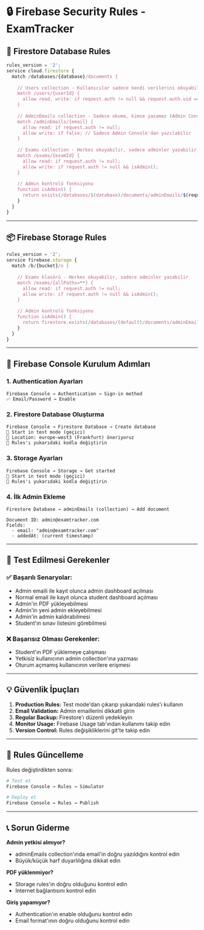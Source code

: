 # 🔒 Firebase Security Rules - ExamTracker

## 📝 **Firestore Database Rules**

```javascript
rules_version = '2';
service cloud.firestore {
  match /databases/{database}/documents {
    
    // Users collection - Kullanıcılar sadece kendi verilerini okuyabilir
    match /users/{userId} {
      allow read, write: if request.auth != null && request.auth.uid == userId;
    }
    
    // AdminEmails collection - Sadece okuma, kimse yazamaz (Admin Console'dan yönetilir)
    match /adminEmails/{email} {
      allow read: if request.auth != null;
      allow write: if false; // Sadece Admin Console'dan yazılabilir
    }
    
    // Exams collection - Herkes okuyabilir, sadece adminler yazabilir
    match /exams/{examId} {
      allow read: if request.auth != null;
      allow write: if request.auth != null && isAdmin();
    }
    
    // Admin kontrolü fonksiyonu
    function isAdmin() {
      return exists(/databases/$(database)/documents/adminEmails/$(request.auth.token.email));
    }
  }
}
```

---

## 📦 **Firebase Storage Rules**

```javascript
rules_version = '2';
service firebase.storage {
  match /b/{bucket}/o {
    
    // Exams klasörü - Herkes okuyabilir, sadece adminler yazabilir
    match /exams/{allPaths=**} {
      allow read: if request.auth != null;
      allow write: if request.auth != null && isAdmin();
    }
    
    // Admin kontrolü fonksiyonu
    function isAdmin() {
      return firestore.exists(/databases/(default)/documents/adminEmails/$(request.auth.token.email));
    }
  }
}
```

---

## 🚀 **Firebase Console Kurulum Adımları**

### 1. **Authentication Ayarları**
```
Firebase Console → Authentication → Sign-in method
✅ Email/Password → Enable
```

### 2. **Firestore Database Oluşturma**
```
Firebase Console → Firestore Database → Create database
🔹 Start in test mode (geçici)
🔹 Location: europe-west3 (Frankfurt) öneriyoruz
🔹 Rules'ı yukarıdaki kodla değiştirin
```

### 3. **Storage Ayarları**
```
Firebase Console → Storage → Get started
🔹 Start in test mode (geçici)
🔹 Rules'ı yukarıdaki kodla değiştirin
```

### 4. **İlk Admin Ekleme**
```
Firestore Database → adminEmails (collection) → Add document

Document ID: admin@examtracker.com
Fields:
  - email: "admin@examtracker.com"
  - addedAt: (current timestamp)
```

---

## 🔧 **Test Edilmesi Gerekenler**

### ✅ **Başarılı Senaryolar:**
- Admin emaili ile kayıt olunca admin dashboard açılması
- Normal email ile kayıt olunca student dashboard açılması  
- Admin'in PDF yükleyebilmesi
- Admin'in yeni admin ekleyebilmesi
- Admin'in admin kaldırabilmesi
- Student'ın sınav listesini görebilmesi

### ❌ **Başarısız Olması Gerekenler:**
- Student'ın PDF yüklemeye çalışması
- Yetkisiz kullanıcının admin collection'ına yazması
- Oturum açmamış kullanıcının verilere erişmesi

---

## 💡 **Güvenlik İpuçları**

1. **Production Rules:** Test mode'dan çıkarıp yukarıdaki rules'ı kullanın
2. **Email Validation:** Admin emaillerini dikkatli girin
3. **Regular Backup:** Firestore'ı düzenli yedekleyin
4. **Monitor Usage:** Firebase Usage tab'ından kullanımı takip edin
5. **Version Control:** Rules değişikliklerini git'te takip edin

---

## 🔄 **Rules Güncelleme**

Rules değiştirdikten sonra:
```bash
# Test et
Firebase Console → Rules → Simulator

# Deploy et  
Firebase Console → Rules → Publish
```

---

## 📞 **Sorun Giderme**

**Admin yetkisi almıyor?**
- adminEmails collection'ında email'in doğru yazıldığını kontrol edin
- Büyük/küçük harf duyarlılığına dikkat edin

**PDF yüklenmiyor?**
- Storage rules'ın doğru olduğunu kontrol edin
- Internet bağlantısını kontrol edin

**Giriş yapamıyor?**
- Authentication'ın enable olduğunu kontrol edin
- Email format'ının doğru olduğunu kontrol edin 